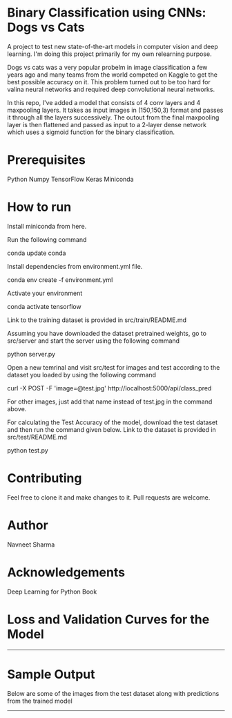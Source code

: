 # Binary Classification using CNNs: Dogs vs Cats

A project to test new state-of-the-art models in computer vision and deep learning. I'm doing this project primarily for my own relearning purpose. 

Dogs vs cats was a very popular probelm in image classification a few years ago and many teams from the world competed on Kaggle to get the best possible accuracy on it. This problem turned out to be too hard for valina neural networks and required deep convolutional neural networks.  

In this repo, I've added a model that consists of 4 conv layers and 4 maxpooling layers. It takes as input images in (150,150,3) format and passes it through all the layers successively. The outout from the final maxpooling layer is then flattened and passed as input to a 2-layer dense network which uses a sigmoid function for the binary classification. 

# Prerequisites

Python 
Numpy
TensorFlow
Keras
Miniconda

# How to run

Install miniconda from here.

Run the following command

conda update conda

Install dependencies from environment.yml file.

conda env create -f environment.yml

Activate your environment

conda activate tensorflow


Link to the training dataset is provided in src/train/README.md

Assuming you have downloaded the dataset pretrained weights, go to src/server and start the server using the following command

python server.py

Open a new temrinal and visit src/test for images and test according to the dataset you loaded by using the following command

curl -X POST -F 'image=@test.jpg'  http://localhost:5000/api/class_pred

For other images, just add that name instead of test.jpg in the command above.

For calculating the Test Accuracy of the model, download the test dataset and then run the command given below. Link to the dataset is provided in src/test/README.md

python test.py

# Contributing

Feel free to clone it and make changes to it. Pull requests are welcome.

# Author

Navneet Sharma

# Acknowledgements

Deep Learning for Python Book

# Loss and Validation Curves for the Model

------

# Sample Output 

Below are some of the images from the test dataset along with predictions from the trained model

------
